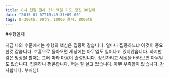```yaml
---
title: 8차 천일 결사 3차 백일 기도 정진 90일째
date: "2015-01-07T15:49:31+09:00"
tags: 8-300th, 90th, 10000 결사, 8000th
---
```


#수행일지

지금 나의 수준에서는 수행의 핵심은 집중력 같습니다. 얼마나 집중하느냐 이것이 중요한것 같습니다. 호흡으로 돌아오면 세상에는 아무일도 일어나고 있지않습니다. 하지만 갖은 망상을 할때는 그에 따라 마음이 출렁입니다. 정신차리고 세상을 바라보면 아무일도 없습니다. 집중하니 평온합니다. 저는 잘 살고 있습니다. 아무 부족함이 없습니다. 감사합니다. 부처님!
